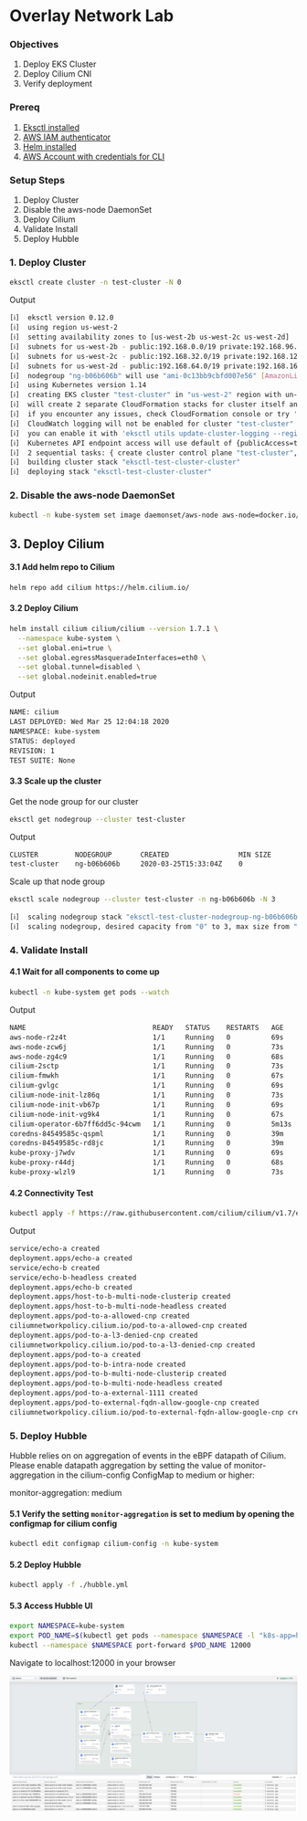 # Overlay Network Lab

### Objectives
1. Deploy EKS Cluster
2. Deploy Cilium CNI 
3. Verify deployment

### Prereq
1. [Eksctl installed](CH01/CH01_L05)
2. [AWS IAM authenticator](https://docs.aws.amazon.com/eks/latest/userguide/install-aws-iam-authenticator.html)  
3. [Helm installed](https://helm.sh/docs/intro/install/)
4. [AWS Account with credentials for CLI](https://docs.aws.amazon.com/cli/latest/userguide/cli-chap-configure.html)

### Setup Steps
1. Deploy Cluster
2. Disable the aws-node DaemonSet
3. Deploy Cilium 
4. Validate Install
5. Deploy Hubble

### 1. Deploy Cluster

```bash
eksctl create cluster -n test-cluster -N 0
```

Output
```bash
[ℹ]  eksctl version 0.12.0
[ℹ]  using region us-west-2
[ℹ]  setting availability zones to [us-west-2b us-west-2c us-west-2d]
[ℹ]  subnets for us-west-2b - public:192.168.0.0/19 private:192.168.96.0/19
[ℹ]  subnets for us-west-2c - public:192.168.32.0/19 private:192.168.128.0/19
[ℹ]  subnets for us-west-2d - public:192.168.64.0/19 private:192.168.160.0/19
[ℹ]  nodegroup "ng-b06b606b" will use "ami-0c13bb9cbfd007e56" [AmazonLinux2/1.14]
[ℹ]  using Kubernetes version 1.14
[ℹ]  creating EKS cluster "test-cluster" in "us-west-2" region with un-managed nodes
[ℹ]  will create 2 separate CloudFormation stacks for cluster itself and the initial nodegroup
[ℹ]  if you encounter any issues, check CloudFormation console or try 'eksctl utils describe-stacks --region=us-west-2 --cluster=test-cluster'
[ℹ]  CloudWatch logging will not be enabled for cluster "test-cluster" in "us-west-2"
[ℹ]  you can enable it with 'eksctl utils update-cluster-logging --region=us-west-2 --cluster=test-cluster'
[ℹ]  Kubernetes API endpoint access will use default of {publicAccess=true, privateAccess=false} for cluster "test-cluster" in "us-west-2"
[ℹ]  2 sequential tasks: { create cluster control plane "test-cluster", create nodegroup "ng-b06b606b" }
[ℹ]  building cluster stack "eksctl-test-cluster-cluster"
[ℹ]  deploying stack "eksctl-test-cluster-cluster"
```
### 2. Disable the aws-node DaemonSet


```bash
kubectl -n kube-system set image daemonset/aws-node aws-node=docker.io/spaster/alpine-sleep
```


## 3. Deploy Cilium 

#### 3.1 Add helm repo to Cilium 

```bash
helm repo add cilium https://helm.cilium.io/
```

#### 3.2 Deploy Cilium

```bash
helm install cilium cilium/cilium --version 1.7.1 \
  --namespace kube-system \
  --set global.eni=true \
  --set global.egressMasqueradeInterfaces=eth0 \
  --set global.tunnel=disabled \
  --set global.nodeinit.enabled=true
```
Output 
```bash
NAME: cilium
LAST DEPLOYED: Wed Mar 25 12:04:18 2020
NAMESPACE: kube-system
STATUS: deployed
REVISION: 1
TEST SUITE: None

```
#### 3.3 Scale up the cluster 

Get the node group for our cluster

```bash
eksctl get nodegroup --cluster test-cluster 
```
Output
```bash
CLUSTER         NODEGROUP       CREATED                 MIN SIZE        MAX SIZE        DESIRED CAPACITY        INSTANCE TYPE   IMAGE ID
test-cluster    ng-b06b606b     2020-03-25T15:33:04Z    0               0               0                       m5.large        ami-0c13bb9cbfd007e56

```

Scale up that node group 

```bash
eksctl scale nodegroup --cluster test-cluster -n ng-b06b606b -N 3
```

```bash
[ℹ]  scaling nodegroup stack "eksctl-test-cluster-nodegroup-ng-b06b606b" in cluster eksctl-test-cluster-cluster
[ℹ]  scaling nodegroup, desired capacity from "0" to 3, max size from "0" to 3
```
### 4. Validate Install

#### 4.1 Wait for all components to come up

```bash
kubectl -n kube-system get pods --watch
``` 
Output
```bash
NAME                               READY   STATUS    RESTARTS   AGE
aws-node-r2z4t                     1/1     Running   0          69s
aws-node-zcw6j                     1/1     Running   0          73s
aws-node-zg4c9                     1/1     Running   0          68s
cilium-2sctp                       1/1     Running   0          73s
cilium-fmwkh                       1/1     Running   0          67s
cilium-gvlgc                       1/1     Running   0          69s
cilium-node-init-lz86q             1/1     Running   0          73s
cilium-node-init-vb67p             1/1     Running   0          69s
cilium-node-init-vg9k4             1/1     Running   0          67s
cilium-operator-6b7ff6dd5c-94cwm   1/1     Running   0          5m13s
coredns-84549585c-qspml            1/1     Running   0          39m
coredns-84549585c-rd8jc            1/1     Running   0          39m
kube-proxy-j7wdv                   1/1     Running   0          69s
kube-proxy-r44dj                   1/1     Running   0          68s
kube-proxy-wlzl9                   1/1     Running   0          73s
```
#### 4.2 Connectivity Test 

```bash 
kubectl apply -f https://raw.githubusercontent.com/cilium/cilium/v1.7/examples/kubernetes/connectivity-check/connectivity-check.yaml
```
Output
```bash
service/echo-a created
deployment.apps/echo-a created
service/echo-b created
service/echo-b-headless created
deployment.apps/echo-b created
deployment.apps/host-to-b-multi-node-clusterip created
deployment.apps/host-to-b-multi-node-headless created
deployment.apps/pod-to-a-allowed-cnp created
ciliumnetworkpolicy.cilium.io/pod-to-a-allowed-cnp created
deployment.apps/pod-to-a-l3-denied-cnp created
ciliumnetworkpolicy.cilium.io/pod-to-a-l3-denied-cnp created
deployment.apps/pod-to-a created
deployment.apps/pod-to-b-intra-node created
deployment.apps/pod-to-b-multi-node-clusterip created
deployment.apps/pod-to-b-multi-node-headless created
deployment.apps/pod-to-a-external-1111 created
deployment.apps/pod-to-external-fqdn-allow-google-cnp created
ciliumnetworkpolicy.cilium.io/pod-to-external-fqdn-allow-google-cnp created
```

### 5. Deploy Hubble

Hubble relies on on aggregation of events in the eBPF datapath of Cilium. Please enable datapath aggregation by setting the value of monitor-aggregation in the cilium-config ConfigMap to medium or higher:

monitor-aggregation: medium

#### 5.1  Verify the setting `monitor-aggregation` is set to medium by opening the configmap for cilium config

```bash
kubectl edit configmap cilium-config -n kube-system
``` 

#### 5.2 Deploy Hubble

```bash
kubectl apply -f ./hubble.yml
```

#### 5.3 Access Hubble UI

```bash
export NAMESPACE=kube-system
export POD_NAME=$(kubectl get pods --namespace $NAMESPACE -l "k8s-app=hubble-ui" -o jsonpath="{.items[0].metadata.name}")
kubectl --namespace $NAMESPACE port-forward $POD_NAME 12000
``` 

Navigate to localhost:12000 in your browser

![](./hubble.png)